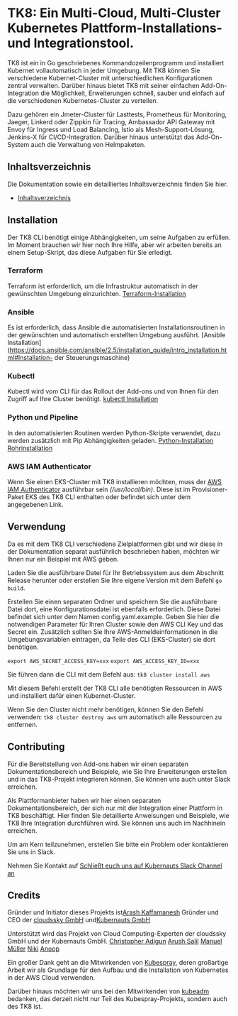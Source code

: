 # TK8: Ein Multi-Cloud, Multi-Cluster Kubernetes Plattform-Installations- und Integrationstool.

TK8 ist ein in Go geschriebenes Kommandozeilenprogramm und installiert Kubernet vollautomatisch in jeder Umgebung. Mit TK8 können Sie verschiedene Kubernet-Cluster mit unterschiedlichen Konfigurationen zentral verwalten. Darüber hinaus bietet TK8 mit seiner einfachen Add-On-Integration die Möglichkeit, Erweiterungen schnell, sauber und einfach auf die verschiedenen Kubernetes-Cluster zu verteilen.

Dazu gehören ein Jmeter-Cluster für Lasttests, Prometheus für Monitoring, Jaeger, Linkerd oder Zippkin für Tracing, Ambassador API Gateway mit Envoy für Ingress und Load Balancing, Istio als Mesh-Support-Lösung, Jenkins-X für CI/CD-Integration. Darüber hinaus unterstützt das Add-On-System auch die Verwaltung von Helmpaketen.

## Inhaltsverzeichnis

Die Dokumentation sowie ein detailliertes Inhaltsverzeichnis finden Sie hier.

* [Inhaltsverzeichnis](docs/de/SUMMARY.md)

## Installation

Der TK8 CLI benötigt einige Abhängigkeiten, um seine Aufgaben zu erfüllen.
Im Moment brauchen wir hier noch Ihre Hilfe, aber wir arbeiten bereits an einem Setup-Skript, das diese Aufgaben für Sie erledigt.

### Terraform

Terraform ist erforderlich, um die Infrastruktur automatisch in der gewünschten Umgebung einzurichten.
[Terraform-Installation](https://www.terraform.io/intro/getting-started/install.html)

### Ansible

Es ist erforderlich, dass Ansible die automatisierten Installationsroutinen in der gewünschten und automatisch erstellten Umgebung ausführt.
[Ansible Installation](https://docs.ansible.com/ansible/2.5/installation_guide/intro_installation.html#Installation- der Steuerungsmaschine)

### Kubectl

Kubectl wird vom CLI für das Rollout der Add-ons und von Ihnen für den Zugriff auf Ihre Cluster benötigt.
[kubectl Installation](https://kubernetes.io/docs/tasks/tools/install-kubectl/)

### Python und Pipeline

In den automatisierten Routinen werden Python-Skripte verwendet, dazu werden zusätzlich mit Pip Abhängigkeiten geladen.
[Python-Installation](https://www.python.org/downloads/)
[Rohrinstallation](https://pip.pypa.io/en/stable/installing/)

### AWS IAM Authenticator

Wenn Sie einen EKS-Cluster mit TK8 installieren möchten, muss der [AWS IAM Authenticator](https://github.com/kubernetes-sigs/aws-iam-authenticator) ausführbar sein _(/usr/local/bin)_. Diese ist im Provisioner-Paket EKS des TK8 CLI enthalten oder befindet sich unter dem angegebenen Link.

## Verwendung

Da es mit dem TK8 CLI verschiedene Zielplattformen gibt und wir diese in der Dokumentation separat ausführlich beschrieben haben, möchten wir Ihnen nur ein Beispiel mit AWS geben.

Laden Sie die ausführbare Datei für Ihr Betriebssystem aus dem Abschnitt Release herunter oder erstellen Sie Ihre eigene Version mit dem Befehl `go build`.

Erstellen Sie einen separaten Ordner und speichern Sie die ausführbare Datei dort, eine Konfigurationsdatei ist ebenfalls erforderlich. Diese Datei befindet sich unter dem Namen config.yaml.example. Geben Sie hier die notwendigen Parameter für Ihren Cluster sowie den AWS CLI Key und das Secret ein. Zusätzlich sollten Sie Ihre AWS-Anmeldeinformationen in die Umgebungsvariablen eintragen, da Teile des CLI (EKS-Cluster) sie dort benötigen.

`export AWS_SECRET_ACCESS_KEY=xxx`
`export AWS_ACCESS_KEY_ID=xxx`

Sie führen dann die CLI mit dem Befehl aus:
`tk8 cluster install aws`

Mit diesem Befehl erstellt der TK8 CLI alle benötigten Ressourcen in AWS und installiert dafür einen Kubernet-Cluster.

Wenn Sie den Cluster nicht mehr benötigen, können Sie den Befehl verwenden:
`tk8 cluster destroy aws`
um automatisch alle Ressourcen zu entfernen.

## Contributing

Für die Bereitstellung von Add-ons haben wir einen separaten Dokumentationsbereich und Beispiele, wie Sie Ihre Erweiterungen erstellen und in das TK8-Projekt integrieren können. Sie können uns auch unter Slack erreichen.

Als Plattformanbieter haben wir hier einen separaten Dokumentationsbereich, der sich nur mit der Integration einer Plattform in TK8 beschäftigt. Hier finden Sie detaillierte Anweisungen und Beispiele, wie TK8 Ihre Integration durchführen wird. Sie können uns auch im Nachhinein erreichen.

Um am Kern teilzunehmen, erstellen Sie bitte ein Problem oder kontaktieren Sie uns in Slack.

Nehmen Sie Kontakt auf
[Schließt euch uns auf Kubernauts Slack Channel an](https://kubernauts-slack-join.herokuapp.com/)

## Credits

Gründer und Initiator dieses Projekts ist[Arash Kaffamanesh](https://github.com/arashkaffamanesh) Gründer und CEO der [cloudssky GmbH](https://cloudssky.com/de/) und[Kubernauts GmbH](https://kubernauts.de/en/home/)

Unterstützt wird das Projekt von Cloud Computing-Experten der cloudssky GmbH und der Kubernauts GmbH.
[Christopher Adigun](https://github.com/infinitydon)
[Arush Salil](https://github.com/arush-sal)
[Manuel Müller](https://github.com/MuellerMH)
[Niki](https://github.com/niki-1905)
[Anoop](https://github.com/anoopl)

Ein großer Dank geht an die Mitwirkenden von [Kubespray](https://github.com/kubernetes-incubator/kubespray), deren großartige Arbeit wir als Grundlage für den Aufbau und die Installation von Kubernetes in der AWS Cloud verwenden.

Darüber hinaus möchten wir uns bei den Mitwirkenden von [kubeadm](https://github.com/kubernetes/kubernetes/tree/master/cmd/kubeadm) bedanken, das derzeit nicht nur Teil des Kubespray-Projekts, sondern auch des TK8 ist.